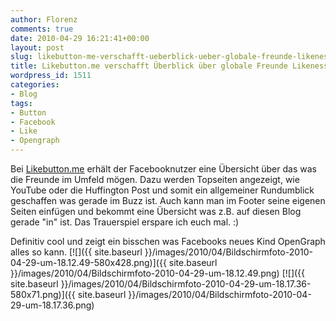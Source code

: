 ```yaml
---
author: Florenz
comments: true
date: 2010-04-29 16:21:41+00:00
layout: post
slug: likebutton-me-verschafft-ueberblick-ueber-globale-freunde-likeness
title: Likebutton.me verschafft Überblick über globale Freunde Likeness
wordpress_id: 1511
categories:
- Blog
tags:
- Button
- Facebook
- Like
- Opengraph
---
```


Bei [Likebutton.me](http://likebutton.me/) erhält der Facebooknutzer eine Übersicht über das was die Freunde im Umfeld mögen. Dazu werden Topseiten angezeigt, wie YouTube oder die Huffington Post und somit ein allgemeiner Rundumblick geschaffen was gerade im Buzz ist. Auch kann man im Footer seine eigenen Seiten einfügen und bekommt eine Übersicht was z.B. auf diesen Blog gerade "in" ist. Das Trauerspiel erspare ich euch mal. :)

Definitiv cool und zeigt ein bisschen was Facebooks neues Kind OpenGraph alles so kann.
[![]({{ site.baseurl }}/images/2010/04/Bildschirmfoto-2010-04-29-um-18.12.49-580x428.png)]({{ site.baseurl }}/images/2010/04/Bildschirmfoto-2010-04-29-um-18.12.49.png)
[![]({{ site.baseurl }}/images/2010/04/Bildschirmfoto-2010-04-29-um-18.17.36-580x71.png)]({{ site.baseurl }}/images/2010/04/Bildschirmfoto-2010-04-29-um-18.17.36.png)

